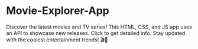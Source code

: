# Movie-Explorer-App
Discover the latest movies and TV series! This HTML, CSS, and JS app uses an API to showcase new releases. Click to get detailed info. Stay updated with the coolest entertainment trends! 🎬🍿
